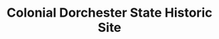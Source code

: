 ---
layout: repo
title: "Colonial Dorchester State Historic Site"
id: 2170
permalink: repos/2170/
---